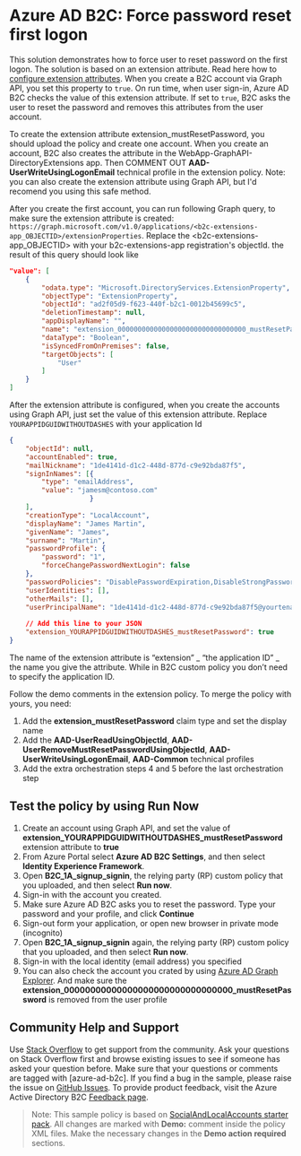 # Azure AD B2C: Force password reset first logon

This solution demonstrates how to force user to reset password on the first logon. The solution is based on an extension attribute. Read here how to [configure extension attributes](https://docs.microsoft.com/en-us/azure/active-directory-b2c/active-directory-b2c-create-custom-attributes-profile-edit-custom). When you create a B2C account via Graph API, you set this property to `true`. On run time, when user sign-in, Azure AD B2C checks the value of this extension attribute. If set to `true`, B2C asks the user to reset the password and removes this attributes from the user account. 

To create the extension attribute extension_mustResetPassword, you should upload the policy and create one account. When you create an account, B2C also creates the attribute in the WebApp-GraphAPI-DirectoryExtensions app. Then COMMENT OUT **AAD-UserWriteUsingLogonEmail** technical profile in the extension policy. Note: you can also create the extension attribute using Graph API, but I'd recomend you using this safe method.

After you create the first account, you can run following Graph query, to make sure the extension attribute is created:
`https://graph.microsoft.com/v1.0/applications/<b2c-extensions-app_OBJECTID>/extensionProperties`.
Replace the <b2c-extensions-app_OBJECTID> with your b2c-extensions-app registration's objectId. the result of this query should look like
```JSON
"value": [
    {
        "odata.type": "Microsoft.DirectoryServices.ExtensionProperty",
        "objectType": "ExtensionProperty",
        "objectId": "ad2f05d9-f623-440f-b2c1-0012b45699c5",
        "deletionTimestamp": null,
        "appDisplayName": "",
        "name": "extension_00000000000000000000000000000000_mustResetPassword",
        "dataType": "Boolean",
        "isSyncedFromOnPremises": false,
        "targetObjects": [
            "User"
        ]
    }
]
```
After the extension attribute is configured, when you create the accounts using Graph API, just set the value of this extension attribute. 
Replace `YOURAPPIDGUIDWITHOUTDASHES` with your application Id
```JSON
{
    "objectId": null,
    "accountEnabled": true,
    "mailNickname": "1de4141d-d1c2-448d-877d-c9e92bda87f5",
    "signInNames": [{
        "type": "emailAddress",
        "value": "jamesm@contoso.com"
                    }
    ],
    "creationType": "LocalAccount",
    "displayName": "James Martin",
    "givenName": "James",
    "surname": "Martin",
    "passwordProfile": {
        "password": "1",
        "forceChangePasswordNextLogin": false
    },
    "passwordPolicies": "DisablePasswordExpiration,DisableStrongPassword",
    "userIdentities": [],
    "otherMails": [],
    "userPrincipalName": "1de4141d-d1c2-448d-877d-c9e92bda87f5@yourtenant.onmicrosoft.com",
    
    // Add this line to your JSON
    "extension_YOURAPPIDGUIDWITHOUTDASHES_mustResetPassword": true
}
```
The name of the extension attribute is “extension” _ “the application ID” _ the name you give the attribute. While in B2C custom policy you don’t need to specify the application ID.

Follow the demo comments in the extension policy. To merge the policy with yours, you need:
1.	Add the **extension_mustResetPassword** claim type and set the display name
2.	Add the **AAD-UserReadUsingObjectId**, **AAD-UserRemoveMustResetPasswordUsingObjectId**, **AAD-UserWriteUsingLogonEmail**, **AAD-Common** technical profiles
3.	Add the extra orchestration steps 4 and 5 before the last orchestration step

## Test the policy by using Run Now
1. Create an account using Graph API, and set the value of **extension_YOURAPPIDGUIDWITHOUTDASHES_mustResetPassword** extension attribute to **true**
1. From Azure Portal select **Azure AD B2C Settings**, and then select **Identity Experience Framework**.
1. Open **B2C_1A_signup_signin**, the relying party (RP) custom policy that you uploaded, and then select **Run now**.
1. Sign-in with the account you created. 
1. Make sure Azure AD B2C asks you to reset the password. Type your password and your profile, and click **Continue**
1. Sign-out form your application, or open new browser in private mode (incognito)
1. Open **B2C_1A_signup_signin** again, the relying party (RP) custom policy that you uploaded, and then select **Run now**.
1. Sign-in with the local identity (email address) you specified
1. You can also check the account you crated by using [Azure AD Graph Explorer](https://graphexplorer.azurewebsites.net/). And make sure the **extension_00000000000000000000000000000000_mustResetPassword** is removed from the user profile

## Community Help and Support
Use [Stack Overflow](https://stackoverflow.com/questions/tagged/azure-ad-b2c) to get support from the community. Ask your questions on Stack Overflow first and browse existing issues to see if someone has asked your question before. Make sure that your questions or comments are tagged with [azure-ad-b2c].
If you find a bug in the sample, please raise the issue on [GitHub Issues](https://github.com/azure-ad-b2c/samples/issues).
To provide product feedback, visit the Azure Active Directory B2C [Feedback page](https://feedback.azure.com/forums/169401-azure-active-directory?category_id=160596).

> Note:  This sample policy is based on [SocialAndLocalAccounts starter pack](https://github.com/Azure-Samples/active-directory-b2c-custom-policy-starterpack/tree/master/SocialAndLocalAccounts). All changes are marked with **Demo:** comment inside the policy XML files. Make the necessary changes in the **Demo action required** sections.
